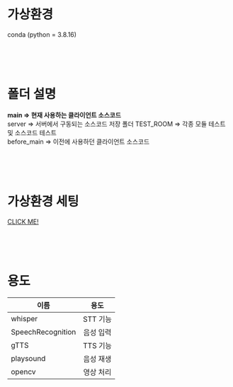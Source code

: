 # 가상환경
conda (python = 3.8.16)

<br><br><br>

# 폴더 설명
<b>main => 현재 사용하는 클라이언트 소스코드</b></br>
server => 서버에서 구동되는 소스코드 저장 폴더
TEST_ROOM => 각종 모듈 테스트 및 소스코드 테스트</br>
before_main => 이전에 사용하던 클라이언트 소스코드</br>

<br><br><br>

# 가상환경 세팅
[CLICK ME!](https://github.com/CJU-ACIN/NICA-AI/tree/main/_nica-venv)

<br><br><br>

# 용도

| <center> 이름 </center> | <center> 용도 </center> |
|:---|:---:|
| whisper | STT 기능 |
| SpeechRecognition | 음성 입력 |
| gTTS | TTS 기능 |
| playsound | 음성 재생 |
| opencv | 영상 처리 |
